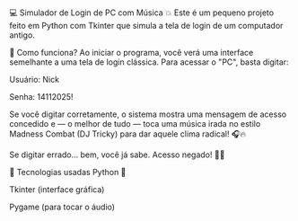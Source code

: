 💻 Simulador de Login de PC com Música 💥
Este é um pequeno projeto feito em Python com Tkinter que simula a tela de login de um computador antigo.

🔐 Como funciona?
Ao iniciar o programa, você verá uma interface semelhante a uma tela de login clássica.
Para acessar o "PC", basta digitar:

Usuário: Nick

Senha: 14112025!

Se você digitar corretamente, o sistema mostra uma mensagem de acesso concedido e — o melhor de tudo — toca uma música irada no estilo Madness Combat (DJ Tricky) para dar aquele clima radical! 🎧🔥

Se digitar errado... bem, você já sabe. Acesso negado! 🙅‍♂️

🚀 Tecnologias usadas
Python 🐍

Tkinter (interface gráfica)

Pygame (para tocar o áudio)

